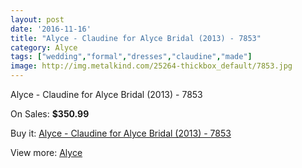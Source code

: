 ```yaml
---
layout: post
date: '2016-11-16'
title: "Alyce - Claudine for Alyce Bridal (2013) - 7853"
category: Alyce
tags: ["wedding","formal","dresses","claudine","made"]
image: http://img.metalkind.com/25264-thickbox_default/7853.jpg
---
```

Alyce - Claudine for Alyce Bridal (2013) - 7853

On Sales: **$350.99**
<a href="https://www.metalkind.com/en/alyce/481-7853.html"><amp-img layout="responsive" width="600" height="600" src="//img.metalkind.com/25264-thickbox_default/7853.jpg" alt="Alyce - Claudine for Alyce Bridal (2013) - 7853 0" /></a>
<a href="https://www.metalkind.com/en/alyce/481-7853.html"><amp-img layout="responsive" width="600" height="600" src="//img.metalkind.com/25265-thickbox_default/7853.jpg" alt="Alyce - Claudine for Alyce Bridal (2013) - 7853 1" /></a>
<a href="https://www.metalkind.com/en/alyce/481-7853.html"><amp-img layout="responsive" width="600" height="600" src="//img.metalkind.com/25267-thickbox_default/7853.jpg" alt="Alyce - Claudine for Alyce Bridal (2013) - 7853 2" /></a>

Buy it: [Alyce - Claudine for Alyce Bridal (2013) - 7853](https://www.metalkind.com/en/alyce/481-7853.html "Alyce - Claudine for Alyce Bridal (2013) - 7853")

View more: [Alyce](https://www.metalkind.com/en/12-alyce "Alyce")